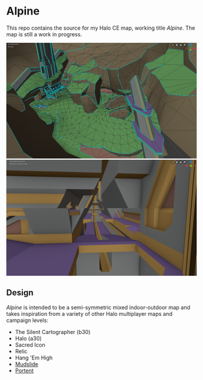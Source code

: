# Alpine

This repo contains the source for my Halo CE map, working title _Alpine_. The map is still a work in progress.

![Screenshot](mesh.png)
![Screenshot 2](mesh2.png)

## Design
_Alpine_ is intended to be a semi-symmetric mixed indoor-outdoor map and takes inspiration from a variety of other Halo multiplayer maps and campaign levels:

* The Silent Cartographer (b30)
* Halo (a30)
* Sacred Icon
* Relic
* Hang 'Em High
* [Mudslide](http://hce.halomaps.org/index.cfm?fid=528)
* [Portent](http://hce.halomaps.org/index.cfm?fid=1796)
